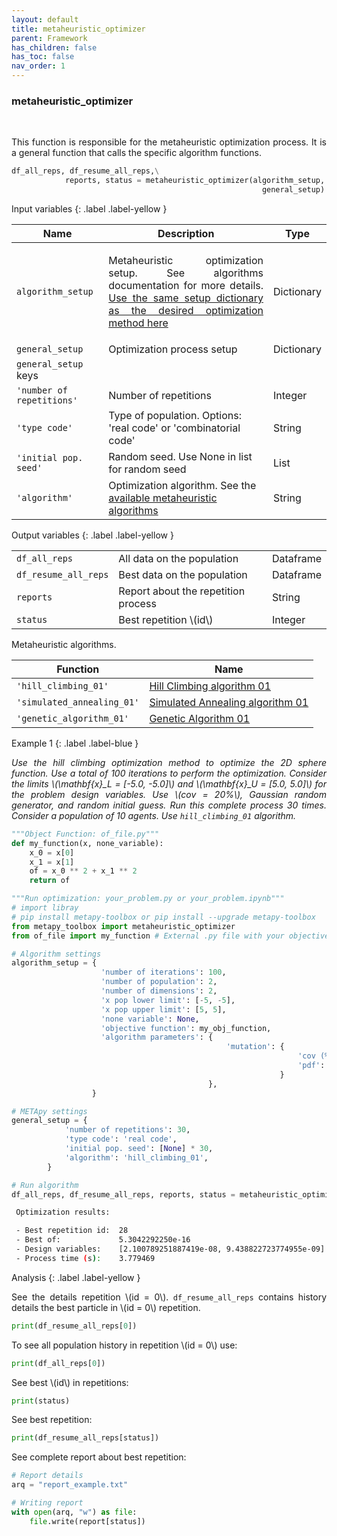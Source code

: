 ```yaml
---
layout: default
title: metaheuristic_optimizer
parent: Framework
has_children: false
has_toc: false
nav_order: 1
---
```


<!--Don't delete ths script-->
<script src = "https://polyfill.io/v3/polyfill.min.js?features=es6"></script>
<script id = "MathJax-script" async src="https://cdn.jsdelivr.net/npm/mathjax@3/es5/tex-mml-chtml.js"></script>
<!--Don't delete ths script-->

<h3>metaheuristic_optimizer</h3>

<br>

<p align = "justify">
    This function is responsible for the metaheuristic optimization process. It is a general function that calls the specific algorithm functions.
</p>


```python
df_all_reps, df_resume_all_reps,\
            reports, status = metaheuristic_optimizer(algorithm_setup,
                                                        general_setup)
```

Input variables
{: .label .label-yellow }

<table style = "width:100%">
    <thead>
      <tr>
        <th>Name</th>
        <th>Description</th>
        <th>Type</th>
      </tr>
    </thead>
    <tr>
        <td><code>algorithm_setup</code></td>
        <td><p align = "justify">Metaheuristic optimization setup. See algorithms documentation for more details. <a href="#alg">Use the same setup dictionary as the desired optimization method here</a></p></td>
        <td>Dictionary</td>
    </tr>
    <tr>
        <td><code>general_setup</code></td>
        <td>Optimization process setup</td>
        <td>Dictionary</td>
    </tr>
    <tr>
        <td><code>general_setup</code> keys</td>
        <td></td>
        <td></td>
    </tr>
    <tr>
        <td><code>'number of repetitions'</code></td>
        <td>Number of repetitions</td>
        <td>Integer</td>
    </tr>
    <tr>
        <td><code>'type code'</code></td>
        <td>Type of population. Options: 'real code' or 'combinatorial code'</td>
        <td>String</td>
    </tr>
    <tr>   
        <td><code>'initial pop. seed'</code></td>
        <td>Random seed. Use None in list for random seed</td>
        <td>List</td>
    </tr>
    <tr>   
        <td><code>'algorithm'</code></td>
        <td>Optimization algorithm. See the <a href="#alg">available metaheuristic algorithms</a></td>
        <td>String</td>
    </tr> 
</table>

Output variables
{: .label .label-yellow }

<table style = "width:100%">
    <tr>
        <td><code>df_all_reps</code></td>
        <td>All data on the population</td>
        <td>Dataframe</td>
    </tr>
    <tr>
        <td><code>df_resume_all_reps</code></td>
        <td>Best data on the population</td>
        <td>Dataframe</td>
    </tr>  
    <tr>
        <td><code>reports</code></td>
        <td>Report about the repetition process</td>
        <td>String</td>
    </tr>  
    <tr>
        <td><code>status</code></td>
        <td>Best repetition \(id\)</td>
        <td>Integer</td>
    </tr>  
</table>

<p align = "justify"  id = "alg">
Metaheuristic algorithms.
</p>

<table style = "width:100%">
    <thead>
      <tr>
        <th>Function</th>
        <th>Name</th>
      </tr>
    </thead> 
    <tr>
        <td><code>'hill_climbing_01'</code></td>
        <td><a href="https://wmpjrufg.github.io/METAPY/FRA_SA_HILL.html" target="_blank" rel="noopener noreferrer">Hill Climbing algorithm 01</a></td>
    </tr>
    <tr>
        <td><code>'simulated_annealing_01'</code></td>
        <td><a href="https://wmpjrufg.github.io/METAPY/FRA_SA_SA.html" target="_blank" rel="noopener noreferrer">Simulated Annealing algorithm 01</a></td>
    </tr>
    <tr>
        <td><code>'genetic_algorithm_01'</code></td>
        <td><a href="https://wmpjrufg.github.io/METAPY/FRA_GA_GA.html" target="_blank" rel="noopener noreferrer">Genetic Algorithm 01</a></td>
    </tr>
    <!-- <tr>
        <td><code>'differential_evolution_01'</code></td>
        <td>Differential Evolution algorithm 01</td>
    </tr> -->
</table>

Example 1
{: .label .label-blue }

<p align = "justify">
  <i>
      Use the hill climbing optimization method to optimize the 2D sphere function. Use a total of 100 iterations to perform the optimization. Consider the limits \(\mathbf{x}_L = [-5.0, -5.0]\) and \(\mathbf{x}_U = [5.0, 5.0]\) for the problem design variables. Use \(cov = 20%\), Gaussian random generator, and random initial guess. Run this complete process 30 times. Consider a population of 10 agents. Use <code>hill_climbing_01</code> algorithm.
  </i>
</p>

```python
"""Object Function: of_file.py"""  
def my_function(x, none_variable):
    x_0 = x[0]
    x_1 = x[1]
    of = x_0 ** 2 + x_1 ** 2
    return of
```

```python
"""Run optimization: your_problem.py or your_problem.ipynb"""
# import libray
# pip install metapy-toolbox or pip install --upgrade metapy-toolbox
from metapy_toolbox import metaheuristic_optimizer
from of_file import my_function # External .py file with your objective function

# Algorithm settings
algorithm_setup = {   
                    'number of iterations': 100,
                    'number of population': 2,
                    'number of dimensions': 2,
                    'x pop lower limit': [-5, -5],
                    'x pop upper limit': [5, 5],
                    'none variable': None,
                    'objective function': my_obj_function,
                    'algorithm parameters': {
                                                'mutation': {
                                                                'cov (%)': 20,
                                                                'pdf': 'gaussian'
                                                            }
                                            },
                  }

# METApy settings
general_setup = {   
            'number of repetitions': 30,
            'type code': 'real code',
            'initial pop. seed': [None] * 30,
            'algorithm': 'hill_climbing_01',
        }

# Run algorithm
df_all_reps, df_resume_all_reps, reports, status = metaheuristic_optimizer(algorithm_setup, general_setup)
```

```bash
 Optimization results: 

 - Best repetition id:  28
 - Best of:             5.3042292250e-16
 - Design variables:    [2.100789251887419e-08, 9.438822723774955e-09]
 - Process time (s):    3.779469
```

Analysis
{: .label .label-yellow }

<p align="justify">See the details repetition \(id = 0\). <code>df_resume_all_reps</code> contains history details the best particle in \(id = 0\) repetition.</p>

```python
print(df_resume_all_reps[0])
```

<p align="justify">To see all population history in repetition \(id = 0\) use:</p>

```python
print(df_all_reps[0])
```

<p align="justify">See best \(id\) in repetitions:</p>

```python
print(status)
```
<p align="justify">See best repetition:</p>

```python
print(df_resume_all_reps[status])
```

<p align="justify">See complete report about best repetition:</p>

```python
# Report details
arq = "report_example.txt"

# Writing report
with open(arq, "w") as file:
    file.write(report[status])
```
